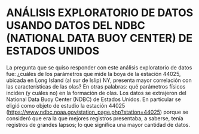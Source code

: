 # ANÁLISIS EXPLORATORIO DE DATOS USANDO DATOS DEL NDBC (NATIONAL DATA BUOY CENTER) DE ESTADOS UNIDOS
La pregunta que se quiso responder con este análisis exploratorio de datos fue: ¿cuáles de los
parámetros que mide la boya de la estación 44025, ubicada en Long Island (al sur de Islip) NY,
presenta mayor correlación con las características de las olas? En otras palabras: qué parámetros
físicos inciden (y cuáles no) en la formación de olas.
Los datos se extrajeron del National Data Buoy Center (NDBC) de Estados Unidos. En particular se
eligió como objeto de estudio la estación 44025 (https://www.ndbc.noaa.gov/station_page.php?station=44025) porque se consideró que era la que mejores
registros presentaba, a saberse, tenía registros de grandes lapsos; lo que significa una mayor
cantidad de datos.
